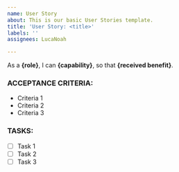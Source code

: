 ```yaml
---
name: User Story
about: This is our basic User Stories template.
title: 'User Story: <title>'
labels: ''
assignees: LucaNoah

---
```


As a **{role}**, I can **{capability}**, so that **{received benefit}**.

### ACCEPTANCE CRITERIA:
* Criteria 1
* Criteria 2
* Criteria 3
  
### TASKS:
- [ ] Task 1
- [ ] Task 2
- [ ] Task 3
